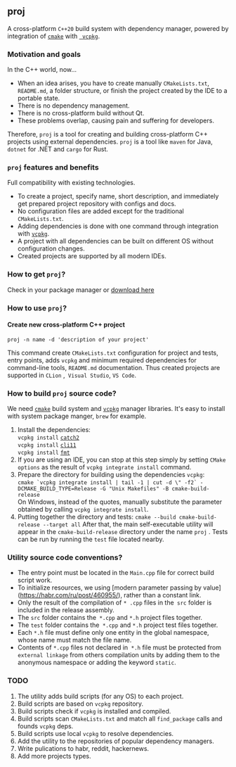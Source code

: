 ## proj

A cross-platform `C++20` build system with dependency manager, powered by integration of [`cmake`](https://cmake.org/)
with [` vcpkg`](https://github.com/microsoft/vcpkg).

### Motivation and goals

In the С++ world, now...

* When an idea arises, you have to create manually `CMakeLists.txt`,` README.md`, a folder structure, or finish the
  project created by the IDE to a portable state.
* There is no dependency management.
* There is no cross-platform build without Qt.
* These problems overlap, causing pain and suffering for developers.

Therefore, `proj` is a tool for creating and building cross-platform C++ projects using external dependencies. `proj` is a
tool like `maven` for Java, `dotnet` for .NET and `cargo` for Rust.

### `proj` features and benefits

Full compatibility with existing technologies.

* To create a project, specify name, short description, and immediately get prepared project repository with configs and docs.
* No configuration files are added except for the traditional `CMakeLists.txt`.
* Adding dependencies is done with one command through integration with [`vcpkg`](https://github.com/microsoft/vcpkg).
* A project with all dependencies can be built on different OS without configuration changes.
* Created projects are supported by all modern IDEs.

### How to get `proj`?

Check in your package manager or [download here](https://github.com/demidko/proj/releases)

### How to use `proj`?

#### Create new cross-platform C++ project

`proj -n name -d 'description of your project'`

This command create `CMakeLists.txt` configuration for project and tests, entry points, adds `vcpkg` and minimum
required dependencies for command-line tools, `README.md` documentation. Thus created projects are supported in `CLion`
,` Visual Studio`, `VS Code`.

### How to build `proj` source code?

We need [`cmake`](https://cmake.org/download) build system and [`vcpkg`](https://github.com/microsoft/vcpkg) manager
libraries. It's easy to install with system package manger, `brew` for example.

1. Install the dependencies:  
   `vcpkg install` [`catch2`](https://github.com/catchorg/Catch2)  
   `vcpkg install` [`cli11`](https://github.com/CLIUtils/CLI11)  
   `vcpkg install` [`fmt`](https://github.com/fmtlib/fmt)
1. If you are using an IDE, you can stop at this step simply by setting `CMake options` as the result
   of `vcpkg integrate install` command.
1. Prepare the directory for building using the dependencies `vcpkg`:  
   ```cmake `vcpkg integrate install | tail -1 | cut -d \" -f2` -DCMAKE_BUILD_TYPE=Release -G "Unix Makefiles" -B cmake-build-release```  
   On Windows, instead of the quotes, manually substitute the parameter obtained by calling `vcpkg integrate install`.
1. Putting together the directory and tests:
   `cmake --build cmake-build-release --target all`
   After that, the main self-executable utility will appear in the `cmake-build-release` directory under the name `proj`
   . Tests can be run by running the `test` file located nearby.

### Utility source code conventions?

* The entry point must be located in the `Main.cpp` file for correct build script work.
* To initialize resources, we using [modern parameter passing by value] (https://habr.com/ru/post/460955/), rather than
  a constant link.
* Only the result of the compilation of `* .cpp` files in the` src` folder is included in the release assembly.
* The `src` folder contains the` *.cpp` and `*.h` project files together.
* The `test` folder contains the` *.cpp` and `*.h` project test files together.
* Each `*.h` file must define only one entity in the global namespace, whose name must match the file name.
* Contents of `*.cpp` files not declared in` *.h` file must be protected from `external linkage` from others compilation
  units by adding them to the anonymous namespace or adding the keyword `static`.

### TODO

1. The utility adds build scripts (for any OS) to each project.
1. Build scripts are based on `vcpkg` repository.
1. Build scripts check if `vcpkg` is installed and compiled.
1. Build scripts scan `CMakeLists.txt` and match all `find_package` calls and founds `vcpkg` deps.
1. Build scripts use local `vcpkg` to resolve dependencies.
1. Add the utility to the repositories of popular dependency managers.
1. Write pulications to habr, reddit, hackernews.
1. Add more projects types.
